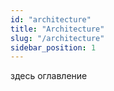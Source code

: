 ```yaml
---
id: "architecture"
title: "Architecture"
slug: "/architecture"
sidebar_position: 1
---
```


здесь оглавление